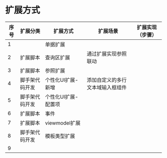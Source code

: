 <a name="0SRLV"></a>
# 扩展方式

| 序号 | 扩展分类 | 扩展方式 | 扩展场景 | 扩展实现（步骤） |
| --- | --- | --- | --- | --- |
| 1 |  | 单据扩展 |  |  |
| 2 | 扩展脚本 | 查询区扩展 | 通过扩展实现参照联动 |  |
| 3 | 扩展脚本 | 参照扩展 |  |  |
| 4 | 脚手架代码开发 | 个性化UI扩展-新增 | 添加自定义的多行文本域输入框组件 |  |
| 5 | 脚手架代码开发 | 个性化UI扩展-配置项 |  |  |
| 6 | 扩展脚本 | 事件 |  |  |
| 7 | 扩展脚本 | viewmodel扩展 |  |  |
| 8 | 脚手架代码开发 | 模板类型扩展 |  |  |
| 9 |  |  |  |  |